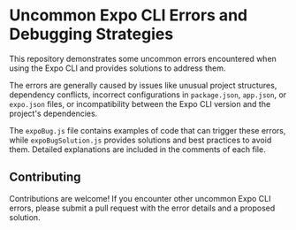 # Uncommon Expo CLI Errors and Debugging Strategies

This repository demonstrates some uncommon errors encountered when using the Expo CLI and provides solutions to address them.

The errors are generally caused by issues like unusual project structures, dependency conflicts, incorrect configurations in `package.json`, `app.json`, or `expo.json` files, or incompatibility between the Expo CLI version and the project's dependencies.

The `expoBug.js` file contains examples of code that can trigger these errors, while `expoBugSolution.js` provides solutions and best practices to avoid them.  Detailed explanations are included in the comments of each file.

## Contributing

Contributions are welcome! If you encounter other uncommon Expo CLI errors, please submit a pull request with the error details and a proposed solution.